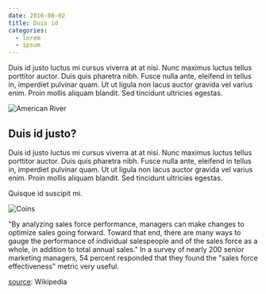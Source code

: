 ```yaml
---
date: 2016-08-02
title: Duis id
categories:
  - lorem
  - ipsum
---
```


Duis id justo luctus mi cursus viverra at at nisi. Nunc maximus luctus tellus porttitor auctor. Duis quis pharetra nibh. Fusce nulla ante, eleifend in tellus in, imperdiet pulvinar quam. Ut ut ligula non lacus auctor gravida vel varius enim. Proin mollis aliquam blandit. Sed tincidunt ultricies egestas. 

![American River](https://source.unsplash.com/random/1500x1146)

## Duis id justo?

Duis id justo luctus mi cursus viverra at at nisi. Nunc maximus luctus tellus porttitor auctor. Duis quis pharetra nibh. Fusce nulla ante, eleifend in tellus in, imperdiet pulvinar quam. Ut ut ligula non lacus auctor gravida vel varius enim. Proin mollis aliquam blandit. Sed tincidunt ultricies egestas. 

Quisque id suscipit mi. 



![Coins](https://source.unsplash.com/random/1500x1147)

"By analyzing sales force performance, managers can make changes to optimize sales going forward. Toward that end, there are many ways to gauge the performance of individual salespeople and of the sales force as a whole, in addition to total annual sales." In a survey of nearly 200 senior marketing managers, 54 percent responded that they found the "sales force effectiveness" metric very useful.

[source](https://en.wikipedia.org/wiki/Sales_effectiveness): Wikipedia
